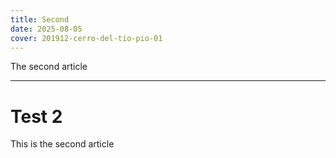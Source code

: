```yaml
---
title: Second
date: 2025-08-05
cover: 201912-cerro-del-tio-pio-01
---
```


The second article

---

# Test 2

This is the second article
